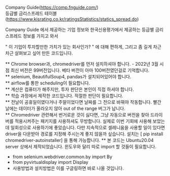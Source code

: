 Company Guide(https://comp.fnguide.com/)   
등급별 금리스프레드 테이블(https://www.kisrating.co.kr/ratingsStatistics/statics_spread.do)

Company Guide 에서 제공하는 기업 정보와 한국신용평가에서 제공하는 등급별 금리스프레드 정보를 가지고 와서

" 이 기업이 투자할만한 가치가 있는 회사인가? " 에 대해 편하게, 그리고 좀 길게 차근차근 살펴보고 싶어 만든 코드입니다. 

**  Chrome browser과, chromedriver를 먼저 설치하셔야 합니다. - 2022년 3월 시점 최신 버전은 99버전입니다. 베타 버전이 아마 100버전였던걸로 기억합니다.   
**  selenium, BeautifulSoup4, pandas가 설치되어있어야 합니다.  
**  airflow를 통한 scheduling이 필요합니다.     
**  계산은 컴퓨터가 해주지만, 투자 판단은 본인이 직접 하셔야 합니다.     
**  학습 과정에서 제작한 코드입니다. 적절한 판단이 필요합니다.    
**  전날이 공휴일이였다거나 주말이었다면 날짜를 그 전으로 바꿔야 작동합니다. 빨간 날에는 데이터가 올라오지 않아 out of the range 버그가 납니다.  
** Chromedriver 관련해서 번거로운 것이 싫다면, 그냥 자동으로 버전을 찾아 드라이버를 적용시켜주는 패키지를 사용하셔도 무방합니다. 실제로 이번 기회에 사용해 보았는데 일회성으로 사용하기에 좋았습니다. 다만 지속적으로 셀레니움을 사용할 일이 있다면 driver을 다운받아 경로를 지정해 주시는게 좋지 않을까 싶습니다. 설치는 [ pip install chromedriver-autoinstaller] 을 통해 가능합니다. 
**  본 코드는 Ubuntu20.04 server 상에서 제작되었습니다. 윈도우와 달리 따로 import 할 것들이 필요합니다.
  - from selenium.webdriver.common.by import By  
  - from pyvirtualdisplay import Display     
  - 사용방법과 설치방법은 이를 구글링하면 바로 나올 것입니다.   




